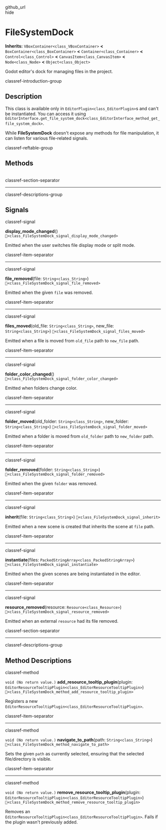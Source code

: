 github\_url  
hide

# FileSystemDock

**Inherits:** `VBoxContainer<class_VBoxContainer>` **&lt;**
`BoxContainer<class_BoxContainer>` **&lt;** `Container<class_Container>`
**&lt;** `Control<class_Control>` **&lt;**
`CanvasItem<class_CanvasItem>` **&lt;** `Node<class_Node>` **&lt;**
`Object<class_Object>`

Godot editor's dock for managing files in the project.

classref-introduction-group

## Description

This class is available only in `EditorPlugin<class_EditorPlugin>`s and
can't be instantiated. You can access it using
`EditorInterface.get_file_system_dock<class_EditorInterface_method_get_file_system_dock>`.

While **FileSystemDock** doesn't expose any methods for file
manipulation, it can listen for various file-related signals.

classref-reftable-group

## Methods

<table>
<tbody>
<tr>
</tr>
<tr>
</tr>
<tr>
</tr>
</tbody>
</table>

classref-section-separator

------------------------------------------------------------------------

classref-descriptions-group

## Signals

classref-signal

**display\_mode\_changed**()
`🔗<class_FileSystemDock_signal_display_mode_changed>`

Emitted when the user switches file display mode or split mode.

classref-item-separator

------------------------------------------------------------------------

classref-signal

**file\_removed**(file: `String<class_String>`)
`🔗<class_FileSystemDock_signal_file_removed>`

Emitted when the given `file` was removed.

classref-item-separator

------------------------------------------------------------------------

classref-signal

**files\_moved**(old\_file: `String<class_String>`, new\_file:
`String<class_String>`) `🔗<class_FileSystemDock_signal_files_moved>`

Emitted when a file is moved from `old_file` path to `new_file` path.

classref-item-separator

------------------------------------------------------------------------

classref-signal

**folder\_color\_changed**()
`🔗<class_FileSystemDock_signal_folder_color_changed>`

Emitted when folders change color.

classref-item-separator

------------------------------------------------------------------------

classref-signal

**folder\_moved**(old\_folder: `String<class_String>`, new\_folder:
`String<class_String>`) `🔗<class_FileSystemDock_signal_folder_moved>`

Emitted when a folder is moved from `old_folder` path to `new_folder`
path.

classref-item-separator

------------------------------------------------------------------------

classref-signal

**folder\_removed**(folder: `String<class_String>`)
`🔗<class_FileSystemDock_signal_folder_removed>`

Emitted when the given `folder` was removed.

classref-item-separator

------------------------------------------------------------------------

classref-signal

**inherit**(file: `String<class_String>`)
`🔗<class_FileSystemDock_signal_inherit>`

Emitted when a new scene is created that inherits the scene at `file`
path.

classref-item-separator

------------------------------------------------------------------------

classref-signal

**instantiate**(files: `PackedStringArray<class_PackedStringArray>`)
`🔗<class_FileSystemDock_signal_instantiate>`

Emitted when the given scenes are being instantiated in the editor.

classref-item-separator

------------------------------------------------------------------------

classref-signal

**resource\_removed**(resource: `Resource<class_Resource>`)
`🔗<class_FileSystemDock_signal_resource_removed>`

Emitted when an external `resource` had its file removed.

classref-section-separator

------------------------------------------------------------------------

classref-descriptions-group

## Method Descriptions

classref-method

`void (No return value.)` **add\_resource\_tooltip\_plugin**(plugin:
`EditorResourceTooltipPlugin<class_EditorResourceTooltipPlugin>`)
`🔗<class_FileSystemDock_method_add_resource_tooltip_plugin>`

Registers a new
`EditorResourceTooltipPlugin<class_EditorResourceTooltipPlugin>`.

classref-item-separator

------------------------------------------------------------------------

classref-method

`void (No return value.)` **navigate\_to\_path**(path:
`String<class_String>`)
`🔗<class_FileSystemDock_method_navigate_to_path>`

Sets the given `path` as currently selected, ensuring that the selected
file/directory is visible.

classref-item-separator

------------------------------------------------------------------------

classref-method

`void (No return value.)` **remove\_resource\_tooltip\_plugin**(plugin:
`EditorResourceTooltipPlugin<class_EditorResourceTooltipPlugin>`)
`🔗<class_FileSystemDock_method_remove_resource_tooltip_plugin>`

Removes an
`EditorResourceTooltipPlugin<class_EditorResourceTooltipPlugin>`. Fails
if the plugin wasn't previously added.
